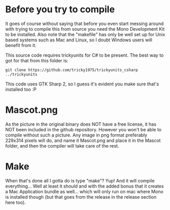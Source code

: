 # Before you try to compile

It goes of course without saying that before you even start messing around with trying to compile this from source you need the Mono Development Kit to be installed.
Also note that the "makefile" has only be well set up for Unix based systems such as Mac and Linux, so I doubt Windows users will benefit from it.

This source code requires trickyunits for C# to be present. The best way to got for that from this folder is:
~~~shell
git clone https://github.com/tricky1975/trickyunits_csharp ../trickyunits
~~~

This code uses GTK Sharp 2, so I guess it's evident you make sure that's installed too :P

# Mascot.png

As the picture in the original binary does NOT have a free license, it has NOT been included in the github repository. However you won't be able to compile without such a picture.
Any image in png format preferably 229x314 pixels will do, and name it Mascot.png and place it in the Mascot folder, and then the compiler will take care of the rest.

# Make

When that's done all I gotta do is type "make"?
Yup! And it will compile everything... Well at least it should and with the added bonus that it creates a Mac Application bundle as well... which will only run on mac where Mono is installed though (but that goes from the release in the release section here too).


